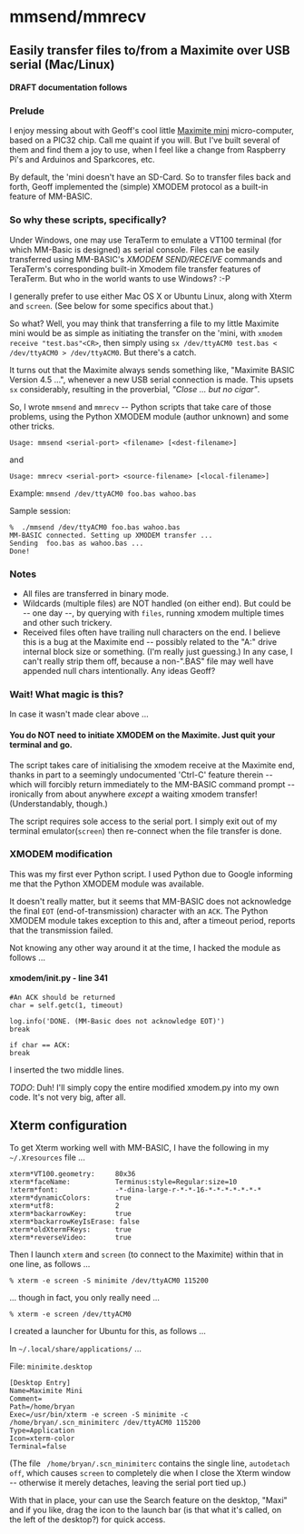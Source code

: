 # mmsend/mmrecv
## Easily transfer files to/from a Maximite over USB serial (Mac/Linux)

#### DRAFT documentation follows

### Prelude

I enjoy messing about with Geoff's cool little <a href="http://geoffg.net/mini-maximite.html">Maximite mini</a> micro-computer, based on a PIC32 chip. Call me quaint if you will. But I've built several of them and find them a joy to use, when I feel like a change from Raspberry Pi's and Arduinos and Sparkcores, etc.

By default, the 'mini doesn't have an SD-Card. So to transfer files back and forth, Geoff implemented the (simple) XMODEM protocol as a built-in feature of MM-BASIC.

### So why these scripts, specifically?

Under Windows, one may use TeraTerm to emulate a VT100 terminal (for which MM-Basic is designed) as serial console. Files can be easily transferred using MM-BASIC's _XMODEM SEND/RECEIVE_ commands and TeraTerm's corresponding built-in Xmodem file transfer features of TeraTerm. But who in the world wants to use Windows? :-P

I generally prefer to use either Mac OS X or Ubuntu Linux, along with Xterm and ```screen```. (See below for some specifics about that.)

So what? Well, you may think that transferring a file to my little Maximite mini would be as simple as initiating the transfer on the 'mini, with ```xmodem receive "test.bas"<CR>```, then simply using ```sx /dev/ttyACM0 test.bas < /dev/ttyACM0 > /dev/ttyACM0```. But there's a catch.

It turns out that the Maximite always sends something like, "Maximite BASIC Version 4.5 ...", whenever a new USB serial connection is made. This upsets ```sx``` considerably, resulting in the proverbial, _"Close ... but no cigar"_.

So, I wrote ```mmsend``` and ```mmrecv``` -- Python scripts that take care of those problems, using the Python XMODEM module (author unknown) and some other tricks.

    Usage: mmsend <serial-port> <filename> [<dest-filename>]

and

    Usage: mmrecv <serial-port> <source-filename> [<local-filename>]

Example: ```mmsend /dev/ttyACM0 foo.bas wahoo.bas```

Sample session:

    %  ./mmsend /dev/ttyACM0 foo.bas wahoo.bas
    MM-BASIC connected. Setting up XMODEM transfer ...
    Sending  foo.bas as wahoo.bas ...
    Done!

### Notes

* All files are transferred in binary mode.
* Wildcards (multiple files) are NOT handled (on either end). But could be -- one day --, by querying with ```files```, running xmodem multiple times and other such trickery.
* Received files often have trailing null characters on the end. I believe this is a bug at the Maximite end -- possibly related to the "A:" drive internal block size or something. (I'm really just guessing.) In any case, I can't really strip them off, because a non-".BAS" file may well have appended null chars intentionally. Any ideas Geoff?

### Wait! What magic is this?

In case it wasn't made clear above ...

#### You do NOT need to initiate XMODEM on the Maximite. Just quit your terminal and go.

The script takes care of initialising the xmodem receive at the Maximite end, thanks in part to a seemingly undocumented 'Ctrl-C' feature therein -- which will forcibly return immediately to the MM-BASIC command prompt -- ironically from about anywhere _except_ a waiting xmodem transfer! (Understandably, though.)

The script requires sole access to the serial port. I simply exit out of my terminal emulator(```screen```) then re-connect when the file transfer is done.

### XMODEM modification

This was my first ever Python script. I used Python due to Google informing me that the Python XMODEM module was available.

It doesn't really matter, but it seems that MM-BASIC does not acknowledge the
final ```EOT``` (end-of-transmission) character with an ```ACK```. The Python
XMODEM module takes exception to this and, after a timeout period, reports that
the transmission failed.

Not knowing any other way around it at the time, I hacked the module as follows ...

#### xmodem/__init__.py - line 341
    #An ACK should be returned
    char = self.getc(1, timeout)
    
    log.info('DONE. (MM-Basic does not acknowledge EOT)')
    break
                                                            
    if char == ACK:
    break

I inserted the two middle lines.

*TODO*: Duh! I'll simply copy the entire modified xmodem.py into my own code. It's not very big, after all.

## Xterm configuration

To get Xterm working well with MM-BASIC, I have the following in my ```~/.Xresources``` file ...

    xterm*VT100.geometry:     80x36
    xterm*faceName:           Terminus:style=Regular:size=10
    !xterm*font:              -*-dina-large-r-*-*-16-*-*-*-*-*-*-*
    xterm*dynamicColors:      true
    xterm*utf8:               2
    xterm*backarrowKey:       true
    xterm*backarrowKeyIsErase: false
    xterm*oldXtermFKeys:      true
    xterm*reverseVideo:       true

Then I launch ```xterm``` and ```screen``` (to connect to the Maximite) within that in one line, as follows ...

    % xterm -e screen -S minimite /dev/ttyACM0 115200

... though in fact, you only really need ...

    % xterm -e screen /dev/ttyACM0

I created a launcher for Ubuntu for this, as follows ...

In ```~/.local/share/applications/``` ...

File: ```minimite.desktop```

    [Desktop Entry]
    Name=Maximite Mini
    Comment=
    Path=/home/bryan
    Exec=/usr/bin/xterm -e screen -S minimite -c /home/bryan/.scn_minimiterc /dev/ttyACM0 115200
    Type=Application
    Icon=xterm-color
    Terminal=false

(The file ``` /home/bryan/.scn_minimiterc``` contains the single line, ```autodetach off```, which causes ```screen``` to completely die when I close the Xterm window -- otherwise it merely detaches, leaving the serial port tied up.)

With that in place, your can use the Search feature on the desktop, "Maxi" and if you like, drag the icon to the launch bar (is that what it's called, on the left of the desktop?) for quick access.


